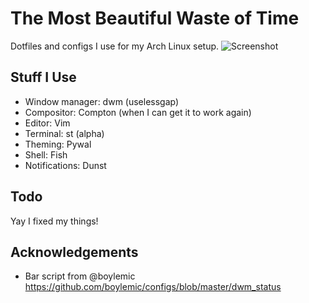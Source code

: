 # The Most Beautiful Waste of Time
Dotfiles and configs I use for my Arch Linux setup.
![Screenshot](https://imgur.com/e54W5uL)
## Stuff I Use
- Window manager: dwm (uselessgap)
- Compositor: Compton (when I can get it to work again)
- Editor: Vim
- Terminal: st (alpha)
- Theming: Pywal
- Shell: Fish
- Notifications: Dunst
## Todo
Yay I fixed my things!
## Acknowledgements
- Bar script from @boylemic https://github.com/boylemic/configs/blob/master/dwm_status
